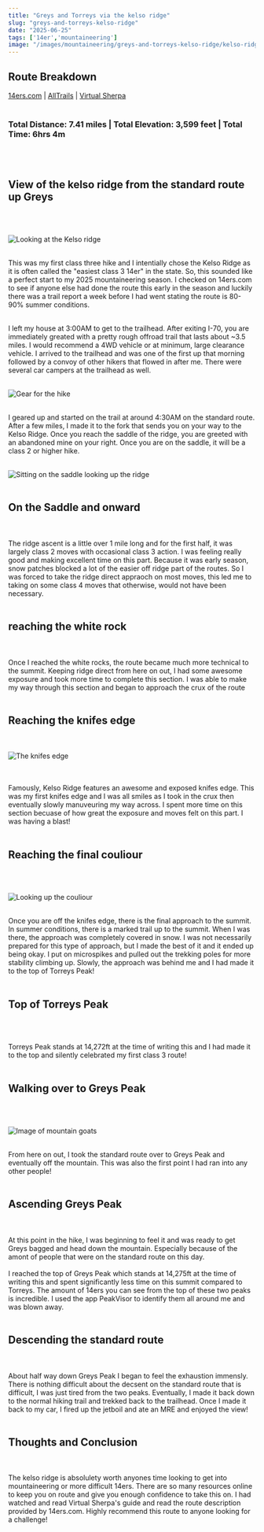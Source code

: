 ```yaml
---
title: "Greys and Torreys via the kelso ridge"
slug: "greys-and-torreys-kelso-ridge"
date: "2025-06-25"
tags: ['14er','mountaineering']
image: "/images/mountaineering/greys-and-torreys-kelso-ridge/kelso-ridge-from-standard-route-going-down-greys.jpg"
---
```

##  **Route Breakdown**
[14ers.com](https://www.14ers.com/route.php?route=torr4)  |  [AllTrails](https://www.14ers.com/route.php?route=torr4)  |  [Virtual Sherpa](https://www.14ers.com/route.php?route=torr4)
<br></br>

### Total Distance: 7.41 miles  |  Total Elevation: 3,599 feet  |  Total Time: 6hrs 4m  
<br></br>

## **View of the kelso ridge from the standard route up Greys**
<br></br>

![Looking at the Kelso ridge]( /images/mountaineering/greys-and-torreys-kelso-ridge/kelso-ridge-from-standard-route-going-down-greys.jpg )
<br></br>

This was my first class three hike and I intentially chose the Kelso Ridge as it is often called the "easiest class 3 14er" in the state. So, this sounded like a perfect start to my 2025 mountaineering season.
I checked on 14ers.com to see if anyone else had done the route this early in the season and luckily there was a trail report a week before I had went stating the route is 80-90% summer conditions.
<br></br>

I left my house at 3:00AM to get to the trailhead. After exiting I-70, you are immediately greated with a pretty rough offroad trail that lasts about ~3.5 miles. I would recommend a 4WD vehicle or at minimum, large clearance vehicle.
I arrived to the trailhead and was one of the first up that morning followed by a convoy of other hikers that flowed in after me. There were several car campers at the trailhead as well. 
<br></br>

![Gear for the hike]( /images/mountaineering/greys-and-torreys-kelso-ridge/gear.jpg )
<br></br>

I geared up and started on the trail at around 4:30AM on the standard route. After a few miles, I made it to the fork that sends you on your way to the Kelso Ridge.
Once you reach the saddle of the ridge, you are greeted with an abandoned mine on your right. Once you are on the saddle, it will be a class 2 or higher hike.
<br></br>

![Sitting on the saddle looking up the ridge]( /images/mountaineering/greys-and-torreys-kelso-ridge/looking-up-at-the-ridge.jpg )
<br></br>

## **On the Saddle and onward**
<br></br>
The ridge ascent is a little over 1 mile long and for the first half, it was largely class 2 moves with occasional class 3 action. I was feeling really good and making excellent time on this part. 
Because it was early season, snow patches blocked a lot of the easier off ridge part of the routes. So I was forced to take the ridge direct appraoch on most moves, this led me to taking on some class 4 moves that otherwise, would not have been necessary. 
<br></br>

## **reaching the white rock**
<br></br>
Once I reached the white rocks, the route became much more technical to the summit. Keeping ridge direct from here on out, I had some awesome exposure and took more time to complete this section.
I was able to make my way through this section and began to approach the crux of the route
<br></br> 

## **Reaching the knifes edge**
<br></br>
![The knifes edge]( /images/mountaineering/greys-and-torreys-kelso-ridge/arriving-to-the-couloir.jpg )

<br></br>
Famously, Kelso Ridge features an awesome and exposed knifes edge. This was my first knifes edge and I was all smiles as I took in the crux then eventually slowly manuveuring my way across. 
I spent more time on this section becuase of how great the exposure and moves felt on this part. I was having a blast!
<br></br> 

## **Reaching the final couliour**
<br></br>

![Looking up the couliour]( /images/mountaineering/greys-and-torreys-kelso-ridge/looking-up-the-couloir.jpg )
<br></br>

Once you are off the knifes edge, there is the final approach to the summit. In summer conditions, there is a marked trail up to the summit. When I was there, the approach was completely covered in snow. 
I was not necessarily prepared for this type of approach, but I made the best of it and it ended up being okay. I put on microspikes and pulled out the trekking poles for more stability climbing up. 
Slowly, the approach was behind me and I had made it to the top of Torreys Peak!
<br></br>

## **Top of Torreys Peak**
<br></br>

Torreys Peak stands at 14,272ft at the time of writing this and I had made it to the top and silently celebrated my first class 3 route!
<br></br>

## **Walking over to Greys Peak**
<br></br>

![Image of mountain goats]( /images/mountaineering/greys-and-torreys-kelso-ridge/mountain-goat.jpg )
<br></br>

From here on out, I took the standard route over to Greys Peak and eventually off the mountain. This was also the first point I had ran into any other people! 
<br></br>

## **Ascending Greys Peak**
<br></br>
At this point in the hike, I was beginning to feel it and was ready to get Greys bagged and head down the mountain. Especially because of the amont of people that were on the standard route on this day.
<br></br>
I reached the top of Greys Peak which stands at 14,275ft at the time of writing this and spent significantly less time on this summit compared to Torreys. The amount of 14ers you can see from the top of these two peaks is incredible. I used the app PeakVisor to identify them all around me and was blown away. 
<br></br>

## **Descending the standard route**
<br></br>
About half way down Greys Peak I began to feel the exhaustion immensly. There is nothing difficult about the decsent on the standard route that is difficult, I was just tired from the two peaks. Eventually, I made it back down to the normal hiking trail and trekked back to the trailhead. Once I made it back to my car, I fired up the jetboil and ate an MRE and enjoyed the view!
<br></br>

## **Thoughts and Conclusion**
<br></br>
The kelso ridge is absolulety worth anyones time looking to get into mountaineering or more difficult 14ers. There are so many resources online to keep you on route and give you enough confidence to take this on. I had watched and read Virtual Sherpa's guide and read the route description provided by 14ers.com. Highly recommend this route to anyone looking for a challenge!
<br></br>

